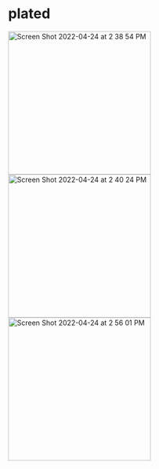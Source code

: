# plated

<img width="291" alt="Screen Shot 2022-04-24 at 2 38 54 PM" src="https://user-images.githubusercontent.com/73761882/165029980-05ffbbdc-07aa-4bfd-b691-9e5215fcc26b.png">
<img width="291" alt="Screen Shot 2022-04-24 at 2 40 24 PM" src="https://user-images.githubusercontent.com/73761882/165029981-5ecc05ac-d4cd-444e-b7d3-dcba0826db76.png">
<img width="291" alt="Screen Shot 2022-04-24 at 2 56 01 PM" src="https://user-images.githubusercontent.com/73761882/165029988-1d85ca2a-1b75-42e6-9659-93356b872958.png">
